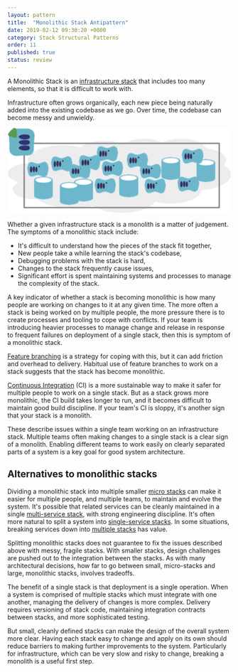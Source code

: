 ```yaml
---
layout: pattern
title:  "Monolithic Stack Antipattern"
date: 2019-02-12 09:30:20 +0000
category: Stack Structural Patterns
order: 11
published: true
status: review
---
```


A Monolithic Stack is an [infrastructure stack](/patterns/stack-replication/) that includes too many elements, so that it is difficult to work with.

Infrastructure often grows organically, each new piece being naturally added into the existing codebase as we go. Over time, the codebase can become messy and unwieldy. 


![A Monolithic Stack is an infrastructure stack that includes too many elements, so that it is difficult to work with](images/monolithic-stack.png)


Whether a given infrastructure stack is a monolith is a matter of judgement. The symptoms of a monolithic stack include:

- It's difficult to understand how the pieces of the stack fit together,
- New people take a while learning the stack's codebase,
- Debugging problems with the stack is hard,
- Changes to the stack frequently cause issues,
- Significant effort is spent maintaining systems and processes to manage the complexity of the stack.


A key indicator of whether a stack is becoming monolithic is how many people are working on changes to it at any given time. The more often a stack is being worked on by multiple people, the more pressure there is to create processes and tooling to cope with conflicts. If your team is introducing heavier processes to manage change and release in response to frequent failures on deployment of a single stack, then this is symptom of a monolithic stack.

[Feature branching](https://martinfowler.com/bliki/FeatureBranch.html) is a strategy for coping with this, but it can add friction and overhead to delivery. Habitual use of feature branches to work on a stack suggests that the stack has become monolithic.

[Continuous Integration](https://martinfowler.com/articles/continuousIntegration.html) (CI) is a more sustainable way to make it safer for multiple people to work on a single stack. But as a stack grows more monolithic, the CI build takes longer to run, and it becomes difficult to maintain good build discipline. If your team's CI is sloppy, it's another sign that your stack is a monolith.

These describe issues within a single team working on an infrastructure stack. Multiple teams often making changes to a single stack is a clear sign of a monolith. Enabling different teams to work easily on clearly separated parts of a system is a key goal for good system architecture.


## Alternatives to monolithic stacks

Dividing a monolithic stack into multiple smaller [micro stacks](micro-stack.html) can make it easier for multiple people, and multiple teams, to maintain and evolve the system. It's possible that related services can be cleanly maintained in a single [multi-service stack](multi-service-stack.html), with strong engineering discipline. It's often more natural to split a system into [single-service stacks](single-service-stack.html). In some situations, breaking services down into [multiple stacks](cross-stack-service.html) has value.

Splitting monolithic stacks does not guarantee to fix the issues described above with messy, fragile stacks. With smaller stacks, design challenges are pushed out to the integration between the stacks. As with many architectural decisions, how far to go between small, micro-stacks and large, monolithic stacks, involves tradeoffs.

The benefit of a single stack is that deployment is a single operation. When a system is comprised of multiple stacks which must integrate with one another, managing the delivery of changes is more complex. Delivery requires versioning of stack code, maintaining integration contracts between stacks, and more sophisticated testing.

But small, cleanly defined stacks can make the design of the overall system more clear. Having each stack easy to change and apply on its own should reduce barriers to making further improvements to the system. Particularly for infrastructure, which can be very slow and risky to change, breaking a monolith is a useful first step.

